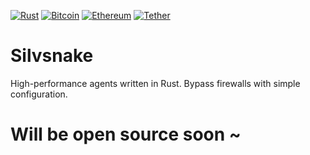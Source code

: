 [![Rust](https://img.shields.io/badge/Rust-%23000000.svg?e&logo=rust&logoColor=white)](https://en.wikipedia.org/wiki/Rust_(programming_language))
[![Bitcoin](https://img.shields.io/badge/Bitcoin-FF9900?logo=bitcoin&logoColor=white)](#)
[![Ethereum](https://img.shields.io/badge/Ethereum-3C3C3D?logo=ethereum&logoColor=white)](#)
[![Tether](https://img.shields.io/badge/Tether-168363?&logo=tether&logoColor=white)](#)

# Silvsnake
High-performance agents written in Rust. Bypass firewalls with simple configuration.

# Will be open source soon ~
